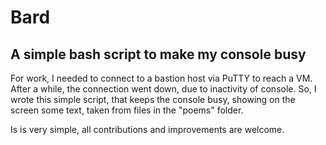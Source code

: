 # Bard
## A simple bash script to make my console busy
For work, I needed to connect to a bastion host via PuTTY to reach a VM.
After a while, the connection went down, due to inactivity of console.
So, I wrote this simple script, that keeps the console busy, 
showing on the screen some text, taken from files in the "poems" folder.

Is is very simple, all contributions and improvements are welcome.
